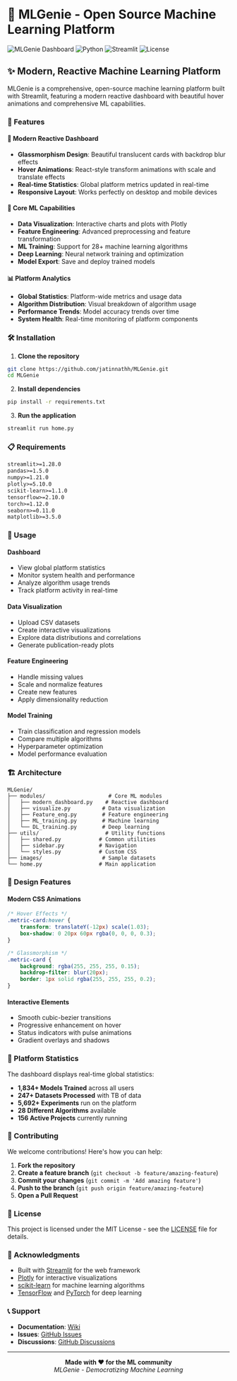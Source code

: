 # 🤖 MLGenie - Open Source Machine Learning Platform

![MLGenie Dashboard](https://img.shields.io/badge/MLGenie-Dashboard-blue?style=for-the-badge)
![Python](https://img.shields.io/badge/Python-3.8+-blue?style=for-the-badge&logo=python)
![Streamlit](https://img.shields.io/badge/Streamlit-1.28+-red?style=for-the-badge&logo=streamlit)
![License](https://img.shields.io/badge/License-MIT-green?style=for-the-badge)

## ✨ Modern, Reactive Machine Learning Platform

MLGenie is a comprehensive, open-source machine learning platform built with Streamlit, featuring a modern reactive dashboard with beautiful hover animations and comprehensive ML capabilities.

### 🚀 Features

#### 🎨 **Modern Reactive Dashboard**
- **Glassmorphism Design**: Beautiful translucent cards with backdrop blur effects
- **Hover Animations**: React-style transform animations with scale and translate effects
- **Real-time Statistics**: Global platform metrics updated in real-time
- **Responsive Layout**: Works perfectly on desktop and mobile devices

#### 🔧 **Core ML Capabilities**
- **Data Visualization**: Interactive charts and plots with Plotly
- **Feature Engineering**: Advanced preprocessing and feature transformation
- **ML Training**: Support for 28+ machine learning algorithms
- **Deep Learning**: Neural network training and optimization
- **Model Export**: Save and deploy trained models

#### 📊 **Platform Analytics**
- **Global Statistics**: Platform-wide metrics and usage data
- **Algorithm Distribution**: Visual breakdown of algorithm usage
- **Performance Trends**: Model accuracy trends over time
- **System Health**: Real-time monitoring of platform components

### 🛠️ Installation

1. **Clone the repository**
```bash
git clone https://github.com/jatinnathh/MLGenie.git
cd MLGenie
```

2. **Install dependencies**
```bash
pip install -r requirements.txt
```

3. **Run the application**
```bash
streamlit run home.py
```

### 📋 Requirements

```txt
streamlit>=1.28.0
pandas>=1.5.0
numpy>=1.21.0
plotly>=5.10.0
scikit-learn>=1.1.0
tensorflow>=2.10.0
torch>=1.12.0
seaborn>=0.11.0
matplotlib>=3.5.0
```

### 🎯 Usage

#### **Dashboard**
- View global platform statistics
- Monitor system health and performance
- Analyze algorithm usage trends
- Track platform activity in real-time

#### **Data Visualization**
- Upload CSV datasets
- Create interactive visualizations
- Explore data distributions and correlations
- Generate publication-ready plots

#### **Feature Engineering**
- Handle missing values
- Scale and normalize features
- Create new features
- Apply dimensionality reduction

#### **Model Training**
- Train classification and regression models
- Compare multiple algorithms
- Hyperparameter optimization
- Model performance evaluation

### 🏗️ Architecture

```
MLGenie/
├── modules/                    # Core ML modules
│   ├── modern_dashboard.py    # Reactive dashboard
│   ├── visualize.py          # Data visualization
│   ├── Feature_eng.py        # Feature engineering
│   ├── ML_training.py        # Machine learning
│   └── DL_training.py        # Deep learning
├── utils/                     # Utility functions
│   ├── shared.py            # Common utilities
│   ├── sidebar.py           # Navigation
│   └── styles.py            # Custom CSS
├── images/                   # Sample datasets
└── home.py                  # Main application
```

### 🎨 Design Features

#### **Modern CSS Animations**
```css
/* Hover Effects */
.metric-card:hover {
    transform: translateY(-12px) scale(1.03);
    box-shadow: 0 20px 60px rgba(0, 0, 0, 0.3);
}

/* Glassmorphism */
.metric-card {
    background: rgba(255, 255, 255, 0.15);
    backdrop-filter: blur(20px);
    border: 1px solid rgba(255, 255, 255, 0.2);
}
```

#### **Interactive Elements**
- Smooth cubic-bezier transitions
- Progressive enhancement on hover
- Status indicators with pulse animations
- Gradient overlays and shadows

### 🌟 Platform Statistics

The dashboard displays real-time global statistics:

- **1,834+ Models Trained** across all users
- **247+ Datasets Processed** with TB of data
- **5,692+ Experiments** run on the platform
- **28 Different Algorithms** available
- **156 Active Projects** currently running

### 🤝 Contributing

We welcome contributions! Here's how you can help:

1. **Fork the repository**
2. **Create a feature branch** (`git checkout -b feature/amazing-feature`)
3. **Commit your changes** (`git commit -m 'Add amazing feature'`)
4. **Push to the branch** (`git push origin feature/amazing-feature`)
5. **Open a Pull Request**

### 📄 License

This project is licensed under the MIT License - see the [LICENSE](LICENSE) file for details.

### 🙏 Acknowledgments

- Built with [Streamlit](https://streamlit.io/) for the web framework
- [Plotly](https://plotly.com/) for interactive visualizations
- [scikit-learn](https://scikit-learn.org/) for machine learning algorithms
- [TensorFlow](https://tensorflow.org/) and [PyTorch](https://pytorch.org/) for deep learning

### 📞 Support

- **Documentation**: [Wiki](https://github.com/jatinnathh/MLGenie/wiki)
- **Issues**: [GitHub Issues](https://github.com/jatinnathh/MLGenie/issues)
- **Discussions**: [GitHub Discussions](https://github.com/jatinnathh/MLGenie/discussions)

---

<p align="center">
  <strong>Made with ❤️ for the ML community</strong><br>
  <em>MLGenie - Democratizing Machine Learning</em>
</p>